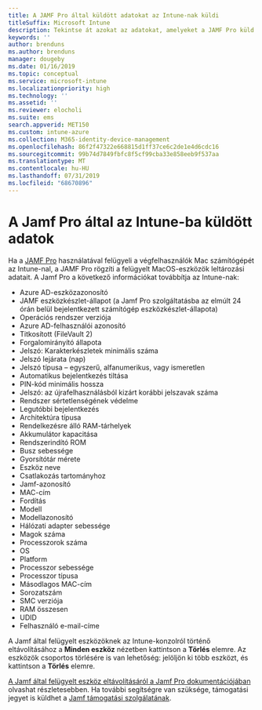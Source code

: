 ```yaml
---
title: A JAMF Pro által küldött adatokat az Intune-nak küldi
titleSuffix: Microsoft Intune
description: Tekintse át azokat az adatokat, amelyeket a JAMF Pro küld Microsoft Intunenek, amikor a JAMF Pro-t integrálja a Mac-et az Intune-nal.
keywords: ''
author: brenduns
ms.author: brenduns
manager: dougeby
ms.date: 01/16/2019
ms.topic: conceptual
ms.service: microsoft-intune
ms.localizationpriority: high
ms.technology: ''
ms.assetid: ''
ms.reviewer: elocholi
ms.suite: ems
search.appverid: MET150
ms.custom: intune-azure
ms.collection: M365-identity-device-management
ms.openlocfilehash: 86f2f47322e668815d1ff37ce6c2de1e4d6cdc16
ms.sourcegitcommit: 99b74d7849fbfc8f5cf99cba33e858eeb9f537aa
ms.translationtype: MT
ms.contentlocale: hu-HU
ms.lasthandoff: 07/31/2019
ms.locfileid: "68670896"
---
```

# <a name="data-jamf-pro-sends-to-intune"></a>A Jamf Pro által az Intune-ba küldött adatok

Ha a [JAMF Pro](https://www.jamf.com) használatával felügyeli a végfelhasználók Mac számítógépét az Intune-nal, a JAMF Pro rögzíti a felügyelt MacOS-eszközök leltározási adatait. A Jamf Pro a következő információkat továbbítja az Intune-nak:

* Azure AD-eszközazonosító
* JAMF eszközkészlet-állapot (a Jamf Pro szolgáltatásba az elmúlt 24 órán belül bejelentkezett számítógép eszközkészlet-állapota)
* Operációs rendszer verziója
* Azure AD-felhasználói azonosító
* Titkosított (FileVault 2)
* Forgalomirányító állapota
* Jelszó: Karakterkészletek minimális száma
* Jelszó lejárata (nap)
* Jelszó típusa – egyszerű, alfanumerikus, vagy ismeretlen
* Automatikus bejelentkezés tiltása
* PIN-kód minimális hossza
* Jelszó: az újrafelhasználásból kizárt korábbi jelszavak száma
* Rendszer sértetlenségének védelme
* Legutóbbi bejelentkezés
* Architektúra típusa
* Rendelkezésre álló RAM-tárhelyek
* Akkumulátor kapacitása
* Rendszerindító ROM
* Busz sebessége
* Gyorsítótár mérete
* Eszköz neve
* Csatlakozás tartományhoz
* Jamf-azonosító
* MAC-cím
* Fordítás
* Modell
* Modellazonosító
* Hálózati adapter sebessége
* Magok száma
* Processzorok száma
* OS
* Platform
* Processzor sebessége
* Processzor típusa
* Másodlagos MAC-cím
* Sorozatszám
* SMC verziója
* RAM összesen
* UDID
* Felhasználó e-mail-címe


A Jamf által felügyelt eszközöknek az Intune-konzolról történő eltávolításához a **Minden eszköz** nézetben kattintson a **Törlés** elemre. Az eszközök csoportos törlésére is van lehetőség: jelöljön ki több eszközt, és kattintson a **Törlés** elemre.

[A Jamf által felügyelt eszköz eltávolításáról a Jamf Pro dokumentációjában](https://www.jamf.com/jamf-nation/articles/80/unmanaging-computers-while-preserving-their-inventory-information) olvashat részletesebben. Ha további segítségre van szüksége, támogatási jegyet is küldhet a [Jamf támogatási szolgálatának](https://www.jamf.com/support/). 

